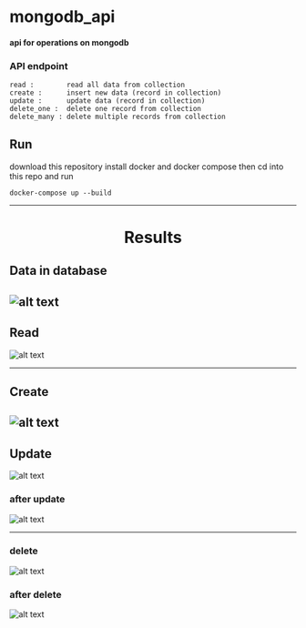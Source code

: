 # mongodb_api

#### api for  operations on mongodb



### API endpoint
```
read :        read all data from collection
create :      insert new data (record in collection)
update :      update data (record in collection)
delete_one :  delete one record from collection
delete_many : delete multiple records from collection 

```

## Run
download this repository  install docker and docker compose then  cd into this repo and run

```
docker-compose up --build
```
 ----
 
<h1 align="center"> Results</h1>

## Data in database
![alt text](https://github.com/spctr01/mongodb_api/blob/main/result_imgs/database.png)
------
## Read
![alt text](https://github.com/spctr01/mongodb_api/blob/main/result_imgs/read.png)

------
##  Create
![alt text](https://github.com/spctr01/mongodb_api/blob/main/result_imgs/create.png)
-------
##  Update
![alt text](https://github.com/spctr01/mongodb_api/blob/main/result_imgs/update.png)

###  after update

![alt text](https://github.com/spctr01/mongodb_api/blob/main/result_imgs/after_update.png)

-------
###  delete
![alt text](https://github.com/spctr01/mongodb_api/blob/main/result_imgs/delete.png)

### after delete

![alt text](https://github.com/spctr01/mongodb_api/blob/main/result_imgs/after_delete.png)

